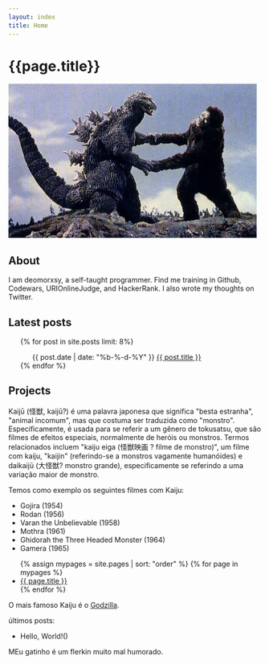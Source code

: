 ```yaml
---
layout: index
title: Home
---
```


# {{page.title}}
![banana](images/kong1.jpg)
## About
I am deomorxsy, a self-taught programmer.
Find me training in Github, Codewars, URIOnlineJudge, and HackerRank. 
I also wrote my thoughts on Twitter.

## Latest posts

<ul class="myposts">
{% for post in site.posts limit: 8%}
    <ul>
    <span class="postDate">{{ post.date | date: "%b-%-d-%Y" }}</span>
    <a href="{{ post.url }}">{{ post.title }}</a>
    </ul>
{% endfor %}
</ul>


## Projects

Kaijū (怪獣, kaijū?) é uma palavra japonesa que significa "besta estranha", "animal incomum", mas que costuma ser traduzida como "monstro". Especificamente, é usada para se referir a um gênero de tokusatsu, que são filmes de efeitos especiais, normalmente de heróis ou monstros. Termos relacionados incluem "kaiju eiga (怪獣映画 ? filme de monstro)", um filme com kaiju, "kaijin" (referindo-se a monstros vagamente humanóides) e daikaijū (大怪獣? monstro grande), especificamente se referindo a uma variação maior de monstro.

Temos como exemplo os seguintes filmes com Kaiju:

- Gojira (1954)
- Rodan (1956)
- Varan the Unbelievable (1958)
- Mothra (1961)
- Ghidorah the Three Headed Monster (1964)
- Gamera (1965)


<ul>
  {% assign mypages = site.pages | sort: "order" %}
    {% for page in mypages %}
    <li><a href="{{ page.url | absolute_url }}">{{ page.title }}</a></li>
    {% endfor %}
</ul>

O mais famoso Kaiju é o [Godzilla](https://pt.wikipedia.org/wiki/Godzilla).

últimos posts:

- Hello, World!()

MEu gatinho é um flerkin muito mal humorado.
